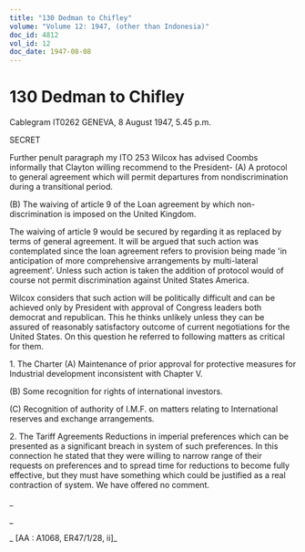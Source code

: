 ```yaml
---
title: "130 Dedman to Chifley"
volume: "Volume 12: 1947, (other than Indonesia)"
doc_id: 4812
vol_id: 12
doc_date: 1947-08-08
---
```


# 130 Dedman to Chifley

Cablegram IT0262 GENEVA, 8 August 1947, 5.45 p.m.

SECRET

Further penult paragraph my ITO 253 Wilcox has advised Coombs informally that Clayton willing recommend to the President- (A) A protocol to general agreement which will permit departures from nondiscrimination during a transitional period.

(B) The waiving of article 9 of the Loan agreement by which non- discrimination is imposed on the United Kingdom.

The waiving of article 9 would be secured by regarding it as replaced by terms of general agreement. It will be argued that such action was contemplated since the loan agreement refers to provision being made 'in anticipation of more comprehensive arrangements by multi-lateral agreement'. Unless such action is taken the addition of protocol would of course not permit discrimination against United States America.

Wilcox considers that such action will be politically difficult and can be achieved only by President with approval of Congress leaders both democrat and republican. This he thinks unlikely unless they can be assured of reasonably satisfactory outcome of current negotiations for the United States. On this question he referred to following matters as critical for them.

1\. The Charter (A) Maintenance of prior approval for protective measures for Industrial development inconsistent with Chapter V.

(B) Some recognition for rights of international investors.

(C) Recognition of authority of I.M.F. on matters relating to International reserves and exchange arrangements.

2\. The Tariff Agreements Reductions in imperial preferences which can be presented as a significant breach in system of such preferences. In this connection he stated that they were willing to narrow range of their requests on preferences and to spread time for reductions to become fully effective, but they must have something which could be justified as a real contraction of system. We have offered no comment.

_

_

_ [AA : A1068, ER47/1/28, ii]_
